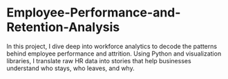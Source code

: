 # Employee-Performance-and-Retention-Analysis
In this project, I dive deep into workforce analytics to decode the patterns behind employee performance and attrition. Using Python and visualization libraries, I translate raw HR data into stories that help businesses understand who stays, who leaves, and why.
